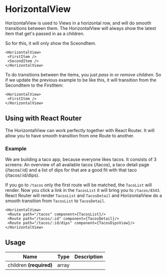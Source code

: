 <!-- 
This is an auto-generated markdown. 
You can change it in "src/behaviour/HorizontalView.jsx" and run build:docs to update this file.
-->
# HorizontalView
HorizontalView is used to Views in a horizontal row, and will do smooth transitions between them.
The HorizontalView will always show the latest item that get's passed in as a children.

So for this, it will only show the SceondItem.
```
<HorizontalView>
 <FirstItem />
 <SecondItem />
</HorizontalView>
```

To do transitions between the items, you just *pass* in or *remove children*. So if we update the previous example
to be like this, it will transition from the SecondItem to the FirstItem:

```
<HorizontalView>
 <FirstItem />
</HorizontalView>
```

## Using with React Router
The HorizontalView can work perfectly together with React Router. It will allow you
to have smooth transition from one Route to another.

### Example
We are building a taco app, because everyone likes tacos. It consists of 3 screens:
An overview of all available tacos (/tacos), a taco detail page (/tacos/:id) and a list of dips for that are
a good fit with that taco (/tacos/:id/dips).

If you go to `/tacos` only the first route will be matched, the `TacoList` will render.
Now you click a link in the `TacosList` it will bring you to `/tacos/8343`. React Router will
render `TacosList` and `TacosDetail` and HorizontalView do a smooth transition from `TacosList` to
`TacosDetail`.

```
<HorizontalView>
 <Route path="/tacos" component={TacosList}/>
 <Route path="/tacos/:id" component={TacosDetail}/>
 <Route path="/tacos/:id/dips" component={TacosDipsView}/>
</HorizontalView>
```
## Usage
| Name        | Type           | Description  |
| ----------- |:--------------:| ------------:|
|children **(required)**|array|
